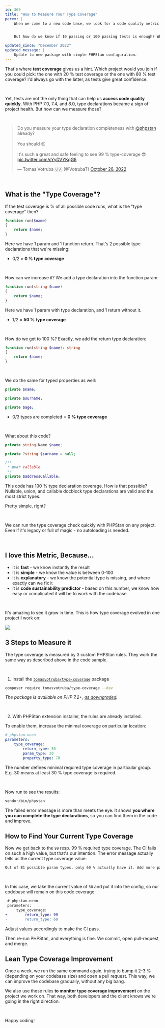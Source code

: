 ```yaml
---
id: 369
title: "How to Measure Your Type Coverage"
perex: |
    When we come to a new code base, we look for a code quality metric that will tell us how healthy the code base is. We can have CI tools like PHPStan and PHPUnit. PHPStan reports missing or invalid types, and PHPUnit reports failing tests.


    But how do we know if 10 passing or 100 passing tests is enough? What if there are over 10 000 cases we should test?

updated_since: "December 2022"
updated_message: |
    Update to new package with simple PHPStan configuration.
---
```


That's where **test coverage** gives us a hint. Which project would you join if you could pick: the one with 20 % test coverage or the one with 80 % test coverage? I'd always go with the latter, as tests give great confidence.

<br>

Yet, tests are not the only thing that can help us **access code quality quickly**.
With PHP 7.0, 7.4, and 8.0, type declarations became a sign of project health. But how can we measure those?

<br>

<blockquote class="twitter-tweet"><p lang="en" dir="ltr">Do you measure your type declaration completeness with <a href="https://twitter.com/phpstan?ref_src=twsrc%5Etfw">@phpstan</a> already? <br><br>You should 😉<br><br>It&#39;s such a great and safe feeling to see 99 % type-coverage 😎 <a href="https://t.co/cYyDVYKqG8">pic.twitter.com/cYyDVYKqG8</a></p>&mdash; Tomas Votruba 🇺🇦 (@VotrubaT) <a href="https://twitter.com/VotrubaT/status/1585255758303825922?ref_src=twsrc%5Etfw">October 26, 2022</a></blockquote>

<br>

## What is the "Type Coverage"?

If the test coverage is % of all possible code runs, what is the "type coverage" then?

```php
function run($name)
{
    return $name;
}
```

Here we have 1 param and 1 function return. That's 2 possible type declarations that we're missing:

* 0/2 = **0 % type coverage**

<br>

How can we increase it? We add a type declaration into the function param:

```php
function run(string $name)
{
    return $name;
}
```

Here we have 1 param with type declaration, and 1 return without it.

* 1/2 = **50 % type coverage**

<br>

How do we get to 100 %? Exactly, we add the return type declaration:

```php
function run(string $name): string
{
    return $name;
}
```

<br>

We do the same for typed properties as well:

```php
private $name;

private $surname;

private $age;
```

* 0/3 types are completed = **0 % type coverage**

<br>

What about this code?

```php
private string|Name $name;

private ?string $surname = null;

/**
 * @var callable
 */
private $addressCallable;
```

This code has 100 % type declaration coverage. How is that possible? Nullable, union, and callable docblock type declarations are valid and the most strict types.

Pretty simple, right?

<br>

We can run the type coverage check quickly with PHPStan on any project. Even if it's legacy or full of magic - no autoloading is needed.

<br>

## I love this Metric, Because...

* it is **fast** - we know instantly the result
* it is **simple** - we know the value is between 0-100
* it is **explanatory** - we know the potential type is missing, and where exactly can we fix it
* it is **code sustainability predictor** - based on this number, we know how easy or complicated it will be to work with the codebase

<br>

It's amazing to see it grow in time.
This is how type coverage evolved in one project I work on:

<img src="/assets/images/posts/2022/type_coverage.png" class="img-thumbnail">

<br>

## 3 Steps to Measure it

The type coverage is measured by 3 custom PHPStan rules. They work the same way as described above in the code sample.

<br>

1. Install the [`tomasvotruba/type-coverage`](https://github.com/TomasVotruba/type-coverage) package

```bash
composer require tomasvotruba/type-coverage --dev
```

*The package is available on PHP 7.2+, [as downgraded](/blog/how-to-develop-sole-package-in-php81-and-downgrade-to-php72/).*

<br>

2. With PHPStan extension installer, the rules are already installed.

To enable them, increase the minimal coverage on particular location:

```yaml
# phpstan.neon
parameters:
    type_coverage:
        return_type: 50
        param_type: 30
        property_type: 70
```

The number defines minimal required type coverage in particular group. E.g. 30 means at least 30 % type coverage is required.

<br>

Now run to see the results:

```bash
vendor/bin/phpstan
```

The failed error message is more than meets the eye. It shows **you where you can complete the type declarations**, so you can find them in the code and improve.

## How to Find Your Current Type Coverage

Now we get back to the `99` resp. 99 % required type coverage. The CI fails on such a high value, but that's our intention. The error message actually tells us the current type coverage value:

```bash
Out of 81 possible param types, only 60 % actually have it. Add more param types to get over 99 %
```

<br>

In this case, we take the current value of `60` and put it into the config, so our codebase will remain on this code coverage:

```diff
 # phpstan.neon
 parameters:
     type_coverage:
+        return_type: 99
-        return_type: 60
```

Adjust values accordingly to make the CI pass.

Then re-run PHPStan, and everything is fine. We commit, open pull-request, and merge.

## Lean Type Coverage Improvement

Once a week, we run the same command again, trying to bump it 2-3 % (depending on your codebase size) and open a pull request. This way, we can improve the codebase gradually, without any big bang.

We also use these rules **to monitor type coverage improvement** on the project we work on. That way, both developers and the client knows we're going in the right direction.

<br>

Happy coding!
